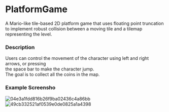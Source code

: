 # PlatformGame
A Mario-like tile-based 2D platform game that uses floating point truncation to implement 
robust collision between a moving tile and a tilemap representing the level.

### Description
Users can control the movement of the character using left and right arrows, or pressing  
the space bar to make the character jump.  
The goal is to collect all the coins in the map.

### Example Screensho
![04e3a1fdd816b26f9ba02436c4a86bb](https://user-images.githubusercontent.com/77599736/175437402-6eb49d33-14fd-4599-bd3d-dc835e78c2fb.png)
![49cb332521af0539e0de0825a1a4398](https://user-images.githubusercontent.com/77599736/175437408-0b216ff3-41ea-4206-91ca-ed3f779fb0c2.png)
